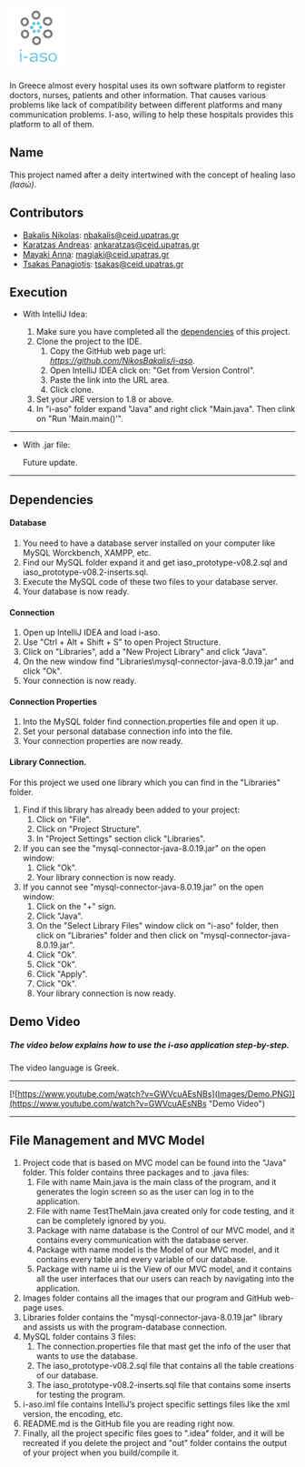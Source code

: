 # ![# I-aso](Images/logo.png "I-aso Logo")
In Greece almost every hospital uses its own software platform to register doctors, nurses, patients and other information. That causes various problems like lack of compatibility between different platforms and many communication problems. I-aso, willing to help these hospitals provides this platform to all of them.

## Name
This project named after a deity intertwined with the concept of healing Iaso *(Ιασώ)*.

## Contributors
* [Bakalis Nikolas](https://github.com/NikosBakalis): nbakalis@ceid.upatras.gr
* [Karatzas Andreas](https://github.com/andreasceid): ankaratzas@ceid.upatras.gr
* [Mayaki Anna](https://github.com/annamayaki): magiaki@ceid.upatras.gr
* [Tsakas Panagiotis](https://github.com/TsakasPanagiotis): tsakas@ceid.upatras.gr

## Execution
* With IntelliJ Idea:

    1. Make sure you have completed all the [dependencies](https://github.com/NikosBakalis/i-aso#dependencies) of this project.
    2. Clone the project to the IDE.
        1. Copy the GitHub web page url: *https://github.com/NikosBakalis/i-aso*.
        2. Open IntelliJ IDEA click on: "Get from Version Control".
        3. Paste the link into the URL area.
        4. Click clone.
    3. Set your JRE version to 1.8 or above.
    4. In "i-aso" folder expand "Java" and right click "Main.java". Then clink on "Run 'Main.main()'".
***
* With .jar file:
    
    Future update.
***

## Dependencies
#### Database
1. You need to have a database server installed on your computer like MySQL Worckbench, XAMPP, etc.
2. Find our MySQL folder expand it and get iaso_prototype-v08.2.sql and iaso_prototype-v08.2-inserts.sql.
3. Execute the MySQL code of these two files to your database server.
4. Your database is now ready.

#### Connection
1. Open up IntelliJ IDEA and load i-aso.
2. Use "Ctrl + Alt + Shift + S" to open Project Structure.
3. Click on "Libraries", add a "New Project Library" and click "Java".
4. On the new window find "Libraries\mysql-connector-java-8.0.19.jar" and click "Ok".
5. Your connection is now ready.

#### Connection Properties
1. Into the MySQL folder find connection.properties file and open it up.
2. Set your personal database connection info into the file.
3. Your connection properties are now ready.

#### Library Connection.
For this project we used one library which you can find in the "Libraries" folder.
1. Find if this library has already been added to your project:
    1. Click on "File".
    2. Click on "Project Structure".
    3. In "Project Settings" section click "Libraries".
2. If you can see the "mysql-connector-java-8.0.19.jar" on the open window:
    1. Click "Ok".
    2. Your library connection is now ready.
3. If you cannot see "mysql-connector-java-8.0.19.jar" on the open window:
    1. Click on the "+" sign.
    2. Click "Java".
    3. On the "Select Library Files" window click on "i-aso" folder, then click on "Libraries" folder and then click on "mysql-connector-java-8.0.19.jar".
    4. Click "Ok".
    5. Click "Ok".
    6. Click "Apply".
    7. Click "Ok".
    8. Your library connection is now ready.

## Demo Video
##### The video below explains how to use the i-aso application step-by-step.
The video language is Greek.
***
[![https://www.youtube.com/watch?v=GWVcuAEsNBs](Images/Demo.PNG)](https://www.youtube.com/watch?v=GWVcuAEsNBs "Demo Video")
***

## File Management and MVC Model
1. Project code that is based on MVC model can be found into the "Java" folder. This folder contains three packages and to .java files:
    1. File with name Main.java is the main class of the program, and it generates the login screen so as the user can log in to the application.
    2. File with name TestTheMain.java created only for code testing, and it can be completely ignored by you.
    3. Package with name database is the Control of our MVC model, and it contains every communication with the database server.
    4. Package with name model is the Model of our MVC model, and it contains every table and every variable  of our database.
    5. Package with name ui is the View of our MVC model, and it contains all the user interfaces that our users can reach by navigating into the application.
2. Images folder contains all the images that our program and GitHub web-page uses.
3. Libraries folder contains the "mysql-connector-java-8.0.19.jar" library and assists us with the program-database connection.
4. MySQL folder contains 3 files:
    1. The connection.properties file that mast get the info of the user that wants to use the database.
    2. The iaso_prototype-v08.2.sql file that contains all the table creations of our database.
    3. The iaso_prototype-v08.2-inserts.sql file that contains some inserts for testing the program.
5. i-aso.iml file contains IntelliJ’s project specific settings files like the xml version, the encoding, etc.
6. README.md is the GitHub file you are reading right now.
7. Finally, all the project specific files goes to ".idea" folder, and it will be recreated if you delete the project and "out" folder contains the output of your project when you build/compile it.
